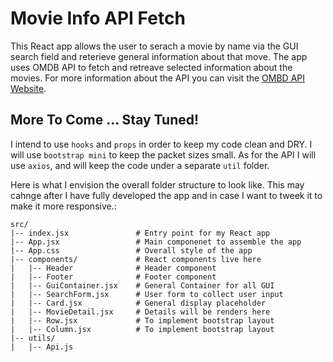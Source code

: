 # Movie Info API Fetch

This React app allows the user to serach a movie by name via the GUI search field and reterieve general information about that move. 
The app uses OMDB API to fetch and retreave selected information about the movies. For more information about the API you can visit the [OMBD API Website](https://omdbapi.com/).

## More To Come ... Stay Tuned!

I intend to use `hooks` and `props` in order to keep my code clean and DRY. I will use `bootstrap mini` to keep the packet sizes small. As for the API I will use `axios`, and will keep the code under a separate `util` folder. 

Here is what I envision the overall folder structure to look like. This may cahnge after I have fully developed the app and in case I want to tweek it to make it more responsive.:

```
src/
|-- index.jsx               # Entry point for my React app
|-- App.jsx                 # Main componenet to assemble the app
|-- App.css                 # Overall style of the app
|-- components/             # React components live here
|   |-- Header              # Header component
|   |-- Footer              # Footer component
|   |-- GuiContainer.jsx    # General Container for all GUI
|   |-- SearchForm.jsx      # User form to collect user input
|   |-- Card.jsx            # General display placeholder
|   |-- MovieDetail.jsx     # Details will be renders here
|   |-- Row.jsx             # To implement bootstrap layout
|   |-- Column.jsx          # To implement bootstrap layout
|-- utils/
|   |-- Api.js

```

